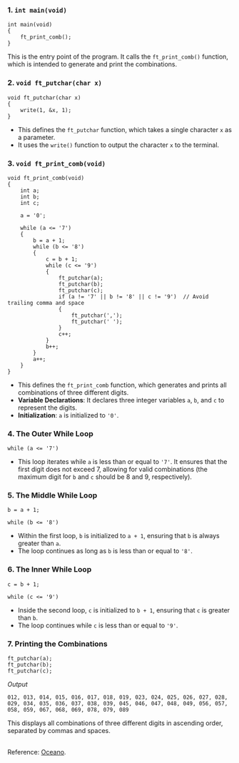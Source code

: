 ### 1. `int main(void)`
```
int main(void)
{
    ft_print_comb();
}
```
This is the entry point of the program. It calls the `ft_print_comb()` function, which is intended to generate and print the combinations.

### 2. `void ft_putchar(char x)`
```
void ft_putchar(char x)
{
    write(1, &x, 1);
}
```
- This defines the `ft_putchar` function, which takes a single character `x` as a parameter.
- It uses the `write()` function to output the character `x` to the terminal.


### 3. `void ft_print_comb(void)`
```
void ft_print_comb(void)
{
    int a;
    int b;
    int c;

    a = '0';

    while (a <= '7')
    {
        b = a + 1;
        while (b <= '8')
        {
            c = b + 1;
            while (c <= '9')
            {    
                ft_putchar(a);
                ft_putchar(b);
                ft_putchar(c);
                if (a != '7' || b != '8' || c != '9')  // Avoid trailing comma and space
                {
                    ft_putchar(',');
                    ft_putchar(' ');
                }
                c++;
            }
            b++;
        }
        a++;
    }
}
```
- This defines the `ft_print_comb` function, which generates and prints all combinations of three different digits.
- **Variable Declarations**: It declares three integer variables `a`, `b`, and `c` to represent the digits.
- **Initialization**: `a` is initialized to `'0'`.

### 4. The Outer While Loop
```
while (a <= '7')
```
- This loop iterates while `a` is less than or equal to `'7'`. It ensures that the first digit does not exceed 7, allowing for valid combinations (the maximum digit for `b` and `c` should be 8 and 9, respectively).

### 5. The Middle While Loop
```
b = a + 1;

while (b <= '8')
```
- Within the first loop, `b` is initialized to `a + 1`, ensuring that `b` is always greater than `a`.
- The loop continues as long as `b` is less than or equal to `'8'`.

### 6. The Inner While Loop
```
c = b + 1;

while (c <= '9')
```
- Inside the second loop, `c` is initialized to `b + 1`, ensuring that `c` is greater than `b`.
- The loop continues while `c` is less than or equal to `'9'`.

### 7. Printing the Combinations
  ```
  ft_putchar(a);
  ft_putchar(b);
  ft_putchar(c);
  ```

*Output*
```
012, 013, 014, 015, 016, 017, 018, 019, 023, 024, 025, 026, 027, 028, 029, 034, 035, 036, 037, 038, 039, 045, 046, 047, 048, 049, 056, 057, 058, 059, 067, 068, 069, 078, 079, 089
```

This displays all combinations of three different digits in ascending order, separated by commas and spaces.

<br>Reference: [Oceano](https://www.youtube.com/watch?v=qYfa_KesdMM).
